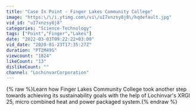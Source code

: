 ```yaml
---
title: "Case In Point - Finger Lakes Community College"
image: "https:\/\/i.ytimg.com\/vi\/uI7xnzsy8j8\/hqdefault.jpg"
vid_id: "uI7xnzsy8j8"
categories: "Science-Technology"
tags: ["Point","Finger","Lakes"]
date: "2022-03-03T09:22:22+03:00"
vid_date: "2020-01-23T17:35:27Z"
duration: "PT2M49S"
viewcount: "1824"
likeCount: "13"
dislikeCount: ""
channel: "LochinvarCorporation"
---
```

{% raw %}Learn how Finger Lakes Community College took another step towards achieving its sustainability goals with the help of Lochinvar's XRGI 25, micro combined heat and power packaged system.{% endraw %}
